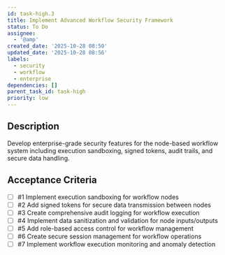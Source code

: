 ```yaml
---
id: task-high.3
title: Implement Advanced Workflow Security Framework
status: To Do
assignee:
  - '@amp'
created_date: '2025-10-28 08:50'
updated_date: '2025-10-28 08:56'
labels:
  - security
  - workflow
  - enterprise
dependencies: []
parent_task_id: task-high
priority: low
---
```


## Description

<!-- SECTION:DESCRIPTION:BEGIN -->
Develop enterprise-grade security features for the node-based workflow system including execution sandboxing, signed tokens, audit trails, and secure data handling.
<!-- SECTION:DESCRIPTION:END -->

## Acceptance Criteria
<!-- AC:BEGIN -->
- [ ] #1 Implement execution sandboxing for workflow nodes
- [ ] #2 Add signed tokens for secure data transmission between nodes
- [ ] #3 Create comprehensive audit logging for workflow execution
- [ ] #4 Implement data sanitization and validation for node inputs/outputs
- [ ] #5 Add role-based access control for workflow management
- [ ] #6 Create secure session management for workflow operations
- [ ] #7 Implement workflow execution monitoring and anomaly detection
<!-- AC:END -->
